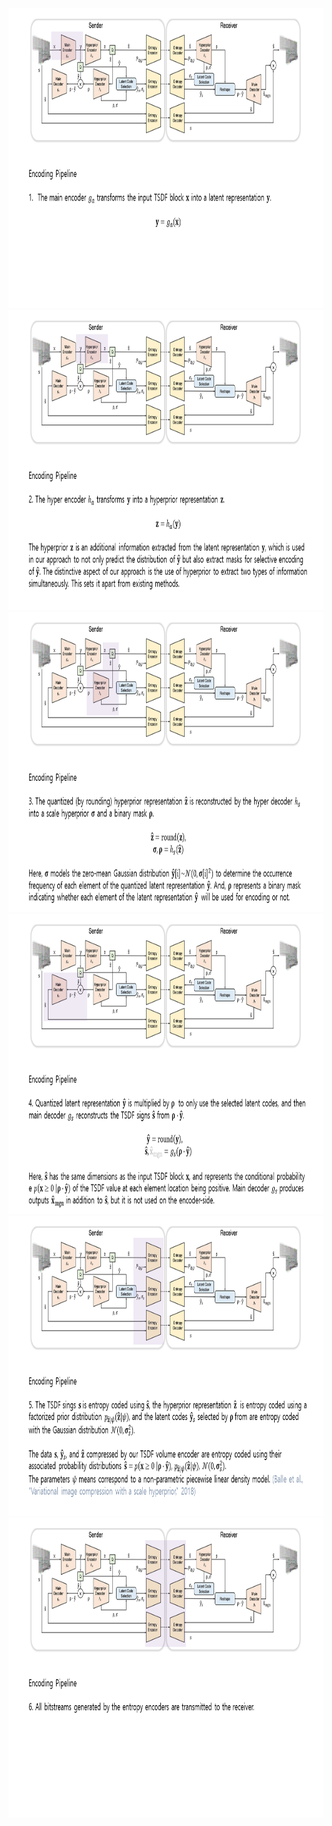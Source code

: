 
<img src="./Images/pipeline_enc1.png" width="820" height="480">

<img src="./Images/pipeline_enc2.png" width="820" height="480">

<img src="./Images/pipeline_enc3.png" width="820" height="480">

<img src="./Images/pipeline_enc4.png" width="820" height="480">

<img src="./Images/pipeline_enc5.png" width="820" height="480">

<img src="./Images/pipeline_enc6.png" width="820" height="480">
